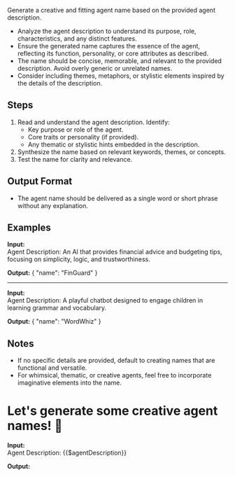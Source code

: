 Generate a creative and fitting agent name based on the provided agent description.

- Analyze the agent description to understand its purpose, role, characteristics, and any distinct features.
- Ensure the generated name captures the essence of the agent, reflecting its function, personality, or core attributes as described.
- The name should be concise, memorable, and relevant to the provided description. Avoid overly generic or unrelated names.
- Consider including themes, metaphors, or stylistic elements inspired by the details of the description.

## Steps

1. Read and understand the agent description. Identify:
   - Key purpose or role of the agent.
   - Core traits or personality (if provided).
   - Any thematic or stylistic hints embedded in the description.
2. Synthesize the name based on relevant keywords, themes, or concepts.
3. Test the name for clarity and relevance.

## Output Format

- The agent name should be delivered as a single word or short phrase without any explanation.

## Examples 

**Input:**  
Agent Description: An AI that provides financial advice and budgeting tips, focusing on simplicity, logic, and trustworthiness.  

**Output:**
{
	"name": "FinGuard"
}

---

**Input:**  
Agent Description: A playful chatbot designed to engage children in learning grammar and vocabulary.  

**Output:**
{
	"name": "WordWhiz"
}  

## Notes

- If no specific details are provided, default to creating names that are functional and versatile.
- For whimsical, thematic, or creative agents, feel free to incorporate imaginative elements into the name.

# Let's generate some creative agent names! 🚀

**Input:**  
Agent Description: {{$agentDescription}}

**Output:**
